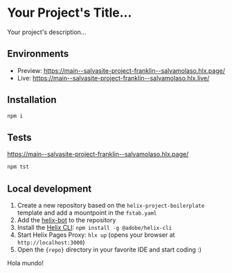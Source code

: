 # Your Project's Title...
Your project's description...

## Environments
- Preview: https://main--salvasite-project-franklin--salvamolaso.hlx.page/
- Live: https://main--salvasite-project-franklin--salvamolaso.hlx.live/

## Installation

```sh
npm i
```

## Tests
https://main--salvasite-project-franklin--salvamolaso.hlx.page/

```sh
npm tst
```

## Local development

1. Create a new repository based on the `helix-project-boilerplate` template and add a mountpoint in the `fstab.yaml`
1. Add the [helix-bot](https://github.com/apps/helix-bot) to the repository
1. Install the [Helix CLI](https://github.com/adobe/helix-cli): `npm install -g @adobe/helix-cli`
1. Start Helix Pages Proxy: `hlx up` (opens your browser at `http://localhost:3000`)
1. Open the `{repo}` directory in your favorite IDE and start coding :)

Hola mundo!